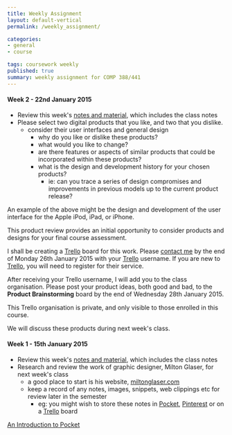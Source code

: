 ```yaml
---
title: Weekly Assignment
layout: default-vertical
permalink: /weekly_assignment/

categories:
- general
- course

tags: coursework weekly
published: true
summary: weekly assignment for COMP 388/441
---
```


#### Week 2 - 22nd January 2015
* Review this week's [notes and material](/notes), which includes the class notes
* Please select two digital products that you like, and two that you dislike.
  * consider their user interfaces and general design
    * why do you like or dislike these products?
    * what would you like to change?
    * are there features or aspects of similar products that could be incorporated within these products?
    * what is the design and development history for your chosen products?
      * ie: can you trace a series of design compromises and improvements in previous models up to the current product release?
      
An example of the above might be the design and development of the user interface for the Apple iPod, iPad, or iPhone. 

This product review provides an initial opportunity to consider products and designs for your final course assessment.

I shall be creating a [Trello](https://trello.com/comp388441luc) board for this work. Please [contact me](mailto:nhayward@luc.edu?subject=Trello) 
by the end of Monday 26th January 2015 with your [Trello](https://trello.com/) username. If you are new to [Trello](https://trello.com/), 
you will need to register for their service. 

After receiving your Trello username, I will add you to the class organisation. Please post your product ideas, both 
good and bad, to the **Product Brainstorming** board by the end of Wednesday 28th January 2015.

This Trello organisation is private, and only visible to those enrolled in this course. 

We will discuss these products during next week's class.

#### Week 1 - 15th January 2015

* Review this week's [notes and material](/notes), which includes the class notes
* Research and review the work of graphic designer, Milton Glaser, for next week's class
  * a good place to start is his website, [miltonglaser.com](http://www.miltonglaser.com)
  * keep a record of any notes, images, snippets, web clippings etc for review later in the semester
    * eg: you might wish to store these notes in [Pocket](http://getpocket.com), [Pinterest](http://www.pinterest.com/) 
    or on a [Trello](https://trello.com/) board
    
[An Introduction to Pocket](http://vimeo.com/40168555)
